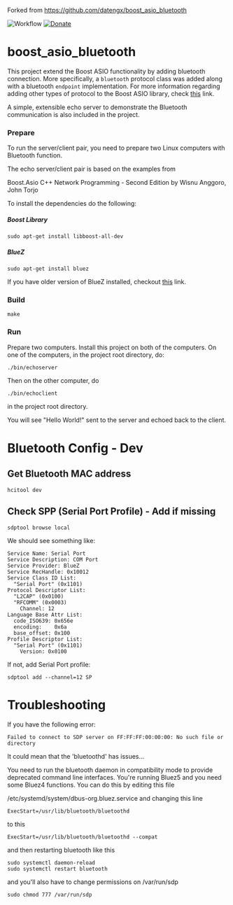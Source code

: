 Forked from https://github.com/datengx/boost_asio_bluetooth


![Workflow](https://github.com/Ceber/boost_asio_bluetooth/actions/workflows/cmake-single-platform.yml/badge.svg)
[![Donate](https://img.shields.io/badge/Donate-PayPal-green.svg)](https://paypal.me/ceber68)

# boost_asio_bluetooth
This project extend the Boost ASIO functionality by adding bluetooth connection. More specifically, a `bluetooth` protocol class was added along with a bluetooth `endpoint` implementation. For more information regarding adding other types of protocol to the Boost ASIO library, check [this](http://www.boost.org/doc/libs/1_64_0/doc/html/boost_asio/overview/networking/other_protocols.html) link.

A simple, extensible echo server to demonstrate the Bluetooth communication is also included in the project.

### Prepare
To run the server/client pair, you need to prepare two Linux computers with Bluetooth function.

The echo server/client pair is based on the examples from

Boost.Asio C++ Network Programming - Second Edition by Wisnu Anggoro, John Torjo

To install the dependencies do the following:
##### Boost Library
```
sudo apt-get install libboost-all-dev
```
##### BlueZ
```
sudo apt-get install bluez
```
If you have older version of BlueZ installed, checkout [this](https://askubuntu.com/questions/662347/bluez-5-x-and-ubuntu-14-0x/662349) link.

### Build
```
make
```
### Run
Prepare two computers. Install this project on both of the computers. On one of the computers, in the project root directory, do:
```
./bin/echoserver
```

Then on the other computer, do
```
./bin/echoclient
```
in the project root directory.

You will see "Hello World!" sent to the server and echoed back to the client.



# Bluetooth Config - Dev
## Get Bluetooth MAC address
```
hcitool dev
```
## Check SPP (Serial Port Profile) - Add if missing
```
sdptool browse local
```
We should see something like:

```
Service Name: Serial Port
Service Description: COM Port
Service Provider: BlueZ
Service RecHandle: 0x10012
Service Class ID List:
  "Serial Port" (0x1101)
Protocol Descriptor List:
  "L2CAP" (0x0100)
  "RFCOMM" (0x0003)
    Channel: 12
Language Base Attr List:
  code_ISO639: 0x656e
  encoding:    0x6a
  base_offset: 0x100
Profile Descriptor List:
  "Serial Port" (0x1101)
    Version: 0x0100
```

If not, add Serial Port profile:
```
sdptool add --channel=12 SP
```


# Troubleshooting
If you have the following error:
```
Failed to connect to SDP server on FF:FF:FF:00:00:00: No such file or directory
```

It could mean that the 'bluetoothd' has issues...


You need to run the bluetooth daemon in compatibility mode to provide deprecated command line interfaces. You're running Bluez5 and you need some Bluez4 functions. You can do this by editing this file

/etc/systemd/system/dbus-org.bluez.service and changing this line
```
ExecStart=/usr/lib/bluetooth/bluetoothd
```
to this
```
ExecStart=/usr/lib/bluetooth/bluetoothd --compat
```

and then restarting bluetooth like this
```
sudo systemctl daemon-reload
sudo systemctl restart bluetooth
```
and you'll also have to change permissions on /var/run/sdp
```
sudo chmod 777 /var/run/sdp
```

    
